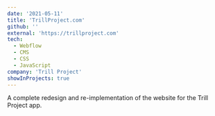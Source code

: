 ```yaml
---
date: '2021-05-11'
title: 'TrillProject.com'
github: ''
external: 'https://trillproject.com'
tech:
  - Webflow
  - CMS
  - CSS
  - JavaScript
company: 'Trill Project'
showInProjects: true
---
```


A complete redesign and re-implementation of the website for the Trill Project app.
